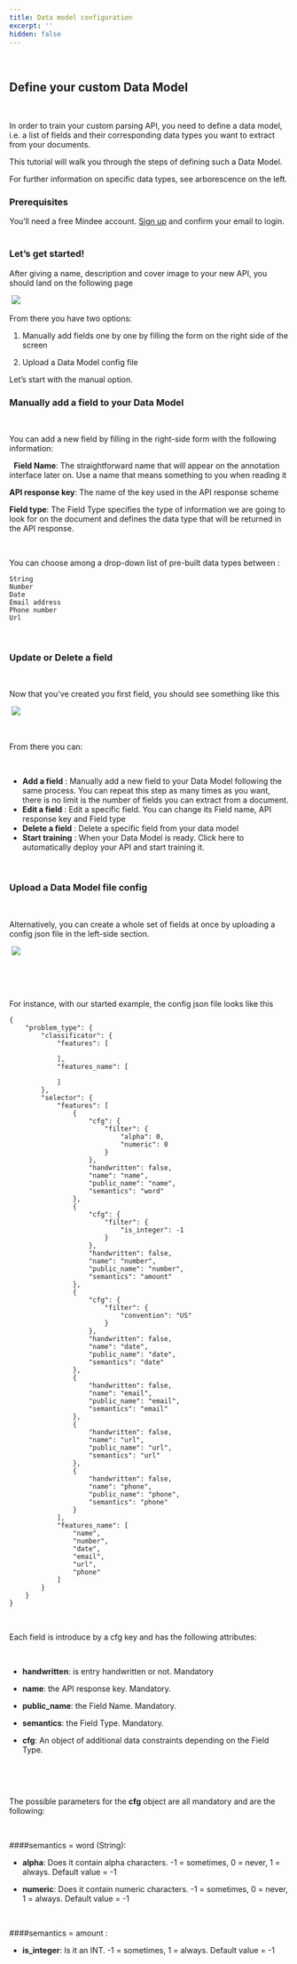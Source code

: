 ```yaml
---
title: Data model configuration
excerpt: ''
hidden: false
---
```

​
## Define your custom Data Model
 

In order to train your custom parsing API, you need to define a data model, i.e. a list of fields and their corresponding data types you want to extract from your documents.

This tutorial will walk you through the steps of defining such a Data Model.


For further information on specific data types, see arborescence on the left.


### Prerequisites

You’ll need a free Mindee account. [Sign up](https://platform.mindee.com/) and confirm your email to login.
 


### Let’s get started! 


After giving a name, description and cover image to your new API, you should land on the following page

 ![](https://mindee-public-website.s3.amazonaws.com/blog/2021/04/25/screenshot-2021-04-25-at-193740.png)



From there you have two options:


1. Manually add fields one by one by filling the form on the right side of the screen

2.  Upload a Data Model config file


Let’s start with the manual option.


### Manually add a field to your Data Model
 

You can add a new field by filling in the right-side form with the following information:

 
**Field Name**: The straightforward name that will appear on the annotation interface later on. Use a name that means something to you when reading it


**API response key**: The name of the key used in the API response scheme


**Field type**: The Field Type specifies the type of information we are going to look for on the document and defines the data type that will be returned in the API response.

 

You can choose among a drop-down list of pre-built data types between :


```
String
Number
Date
Email address
Phone number
Url
```

 

### Update or Delete a field
 

Now that you’ve created you first field, you should see something like this

 ![](https://mindee-public-website.s3.amazonaws.com/blog/2021/04/25/screenshot-2021-04-25-at-194651.png)



 

From there you can: 

 

* **Add a field** : Manually add a new field to your Data Model following the same process. You can repeat this step as many times as you want, there is no limit is the number of fields you can extract from a document.
* **Edit a field** : Edit a specific field. You can change its Field name, API response key and Field type
* **Delete a field** : Delete a specific field from your data model
* **Start training** : When your Data Model is ready. Click here to automatically deploy your API and start training it. 
 

 

### Upload a Data Model file config  
 

Alternatively, you can create a whole set of fields at once by uploading a config json file in the left-side section. 

 ![](https://mindee-public-website.s3.amazonaws.com/blog/2021/04/25/screenshot-2021-04-25-at-194905.png)



 

 

For instance, with our started example, the config json file looks like this

```
{
	"problem_type": {
		"classificator": {
			"features": [

			],
			"features_name": [

			]
		},
		"selector": {
			"features": [
				{
					"cfg": {
						"filter": {
							"alpha": 0,
							"numeric": 0
						}
					},
					"handwritten": false,
					"name": "name",
					"public_name": "name",
					"semantics": "word"
				},
				{
					"cfg": {
						"filter": {
							"is_integer": -1
						}
					},
					"handwritten": false,
					"name": "number",
					"public_name": "number",
					"semantics": "amount"
				},
				{
					"cfg": {
						"filter": {
							"convention": "US"
						}
					},
					"handwritten": false,
					"name": "date",
					"public_name": "date",
					"semantics": "date"
				},
				{
					"handwritten": false,
					"name": "email",
					"public_name": "email",
					"semantics": "email"
				},
				{
					"handwritten": false,
					"name": "url",
					"public_name": "url",
					"semantics": "url"
				},
				{
					"handwritten": false,
					"name": "phone",
					"public_name": "phone",
					"semantics": "phone"
				}
			],
			"features_name": [
				"name",
				"number",
				"date",
				"email",
				"url",
				"phone"
			]
		}
	}
}
```
 

Each field is introduce by a cfg key and has the following attributes:

 

* **handwritten**: is entry handwritten or not. Mandatory

* **name**: the API response key. Mandatory.

* **public_name**: the Field Name. Mandatory.

* **semantics**: the Field Type. Mandatory.

* **cfg**: An object of additional data constraints depending on the Field Type.

 

 

The possible parameters for the **cfg** object are all mandatory and are the following:

 

####semantics = word (String):

* **alpha**: Does it contain alpha characters. -1 = sometimes, 0 = never, 1 = always. Default value = -1

* **numeric**: Does it contain numeric characters. -1 = sometimes, 0 = never, 1 = always. Default value = -1

 

####semantics = amount :

* **is_integer**: Is it an INT. -1 = sometimes, 1 = always. Default value = -1

​